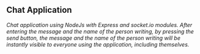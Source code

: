 ## Chat Application
*Chat application using NodeJs with Express and socket.io modules. After entering the message and the name of the person writing,
by pressing the send button, the message and the name of the person writing will be instantly visible to everyone using the application, including themselves.*
